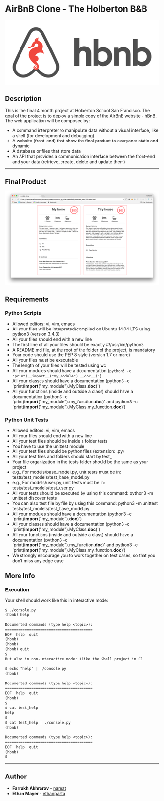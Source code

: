 # AirBnB Clone - The Holberton B&B

![Image of hbnb](https://github.com/ethanpasta/AirBnB_clone/blob/Dev/65f4a1dd9c51265f49d0.png)

## Description

This is the final 4 month project at Holberton School San Francisco. The goal of the project is to deploy a simple copy of the AirBnB website - hBnB. The web application will be composed by:

- A command interpreter to manipulate data without a visual interface, like a shell (for development and debugging)
- A website (front-end) that show the final product to everyone: static and dynamic
- A database or files that store data
- An API that provides a communication interface between the front-end and your data (retrieve, create, delete and update them)
---

## Final Product

![Image of hbnb](https://github.com/ethanpasta/AirBnB_clone/blob/master/100-index.png)


## Requirements

### Python Scripts
* Allowed editors: vi, vim, emacs
* All your files will be interpreted/compiled on Ubuntu 14.04 LTS using python3 (version 3.4.3)
* All your files should end with a new line
* The first line of all your files should be exactly #!/usr/bin/python3
* A README.md file, at the root of the folder of the project, is mandatory
* Your code should use the PEP 8 style (version 1.7 or more)
* All your files must be executable
* The length of your files will be tested using wc
* All your modules should have a documentation (`python3 -c 'print(__import__("my_module").__doc__)'`)
* All your classes should have a documentation (python3 -c 'print(__import__("my_module").MyClass.__doc__)')
* All your functions (inside and outside a class) should have a documentation (python3 -c 'print(__import__("my_module").my_function.__doc__)' and python3 -c 'print(__import__("my_module").MyClass.my_function.__doc__)')

### Python Unit Tests
* Allowed editors: vi, vim, emacs
* All your files should end with a new line
* All your test files should be inside a folder tests
* You have to use the unittest module
* All your test files should be python files (extension: .py)
* All your test files and folders should start by test_
* Your file organization in the tests folder should be the same as your project
* e.g., For models/base_model.py, unit tests must be in: tests/test_models/test_base_model.py
* e.g., For models/user.py, unit tests must be in: tests/test_models/test_user.py
* All your tests should be executed by using this command: python3 -m unittest discover tests
* You can also test file by file by using this command: python3 -m unittest tests/test_models/test_base_model.py
* All your modules should have a documentation (python3 -c 'print(__import__("my_module").__doc__)')
* All your classes should have a documentation (python3 -c 'print(__import__("my_module").MyClass.__doc__)')
* All your functions (inside and outside a class) should have a documentation (python3 -c 'print(__import__("my_module").my_function.__doc__)' and python3 -c 'print(__import__("my_module").MyClass.my_function.__doc__)')
* We strongly encourage you to work together on test cases, so that you don’t miss any edge case




## More Info
### Execution
Your shell should work like this in interactive mode:

```
$ ./console.py
(hbnb) help

Documented commands (type help <topic>):
========================================
EOF  help  quit
(hbnb) 
(hbnb) 
(hbnb) quit
$
But also in non-interactive mode: (like the Shell project in C)

$ echo "help" | ./console.py
(hbnb)

Documented commands (type help <topic>):
========================================
EOF  help  quit
(hbnb) 
$
$ cat test_help
help
$
$ cat test_help | ./console.py
(hbnb)

Documented commands (type help <topic>):
========================================
EOF  help  quit
(hbnb)
$
```


---

## Author
* **Farrukh Akhrarov** - [narnat](https://www.github.com/narnat)
* **Ethan Mayer** - [ethanpasta](https://www.github.com/ethanpasta)
